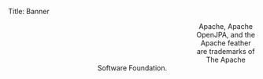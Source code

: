 Title: Banner

<a name="Banner"></a>


<div id="header_background">
  <div id="openjpa_logo">
	<a style="float:left;
width:280px;display:block;text-indent:-5000px;text-decoration:none;line-height:60px;
margin-top:10px; margin-left:100px;"
href="http://openjpa.apache.org">OpenJPA</a>
  </div>
  <div id="copyright" style="text-align: center;">
	      Apache, Apache OpenJPA, and the Apache feather are trademarks
of The Apache Software Foundation.  
  </div>	 
</div>
